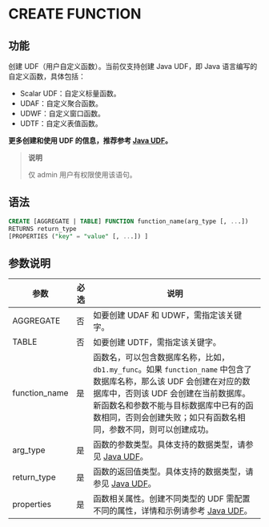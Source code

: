 # CREATE FUNCTION

## 功能

创建 UDF（用户自定义函数）。当前仅支持创建 Java UDF，即 Java 语言编写的自定义函数，具体包括：

- Scalar UDF：自定义标量函数。
- UDAF：自定义聚合函数。
- UDWF：自定义窗口函数。
- UDTF：自定义表值函数。

**更多创建和使用 UDF 的信息，推荐参考 [Java UDF](../../sql-functions/JAVA_UDF.md)。**

> **说明**
> 
> 仅 admin 用户有权限使用该语句。

## 语法

```SQL
CREATE [AGGREGATE | TABLE] FUNCTION function_name(arg_type [, ...])
RETURNS return_type
[PROPERTIES ("key" = "value" [, ...]) ]
```

## 参数说明

| **参数**      | **必选** | **说明**                                                     |
| ------------- | -------- | ------------------------------------------------------------ |
| AGGREGATE     | 否       | 如要创建 UDAF 和 UDWF，需指定该关键字。                         |
| TABLE         | 否       | 如要创建 UDTF，需指定该关键字。                              |
| function_name | 是       | 函数名，可以包含数据库名称，比如，`db1.my_func`。如果 `function_name` 中包含了数据库名称，那么该 UDF 会创建在对应的数据库中，否则该 UDF 会创建在当前数据库。新函数名和参数不能与目标数据库中已有的函数相同，否则会创建失败；如只有函数名相同，参数不同，则可以创建成功。 |
| arg_type      | 是       | 函数的参数类型。具体支持的数据类型，请参见 [Java UDF](/sql-reference/sql-functions/JAVA_UDF.md#类型映射关系)。 |
| return_type      | 是       | 函数的返回值类型。具体支持的数据类型，请参见 [Java UDF](/sql-reference/sql-functions/JAVA_UDF.md#类型映射关系)。 |
| properties    | 是       | 函数相关属性。创建不同类型的 UDF 需配置不同的属性，详情和示例请参考 [Java UDF](/sql-reference/sql-functions/JAVA_UDF.md#步骤六在-starrocks-中创建-udf)。 |
